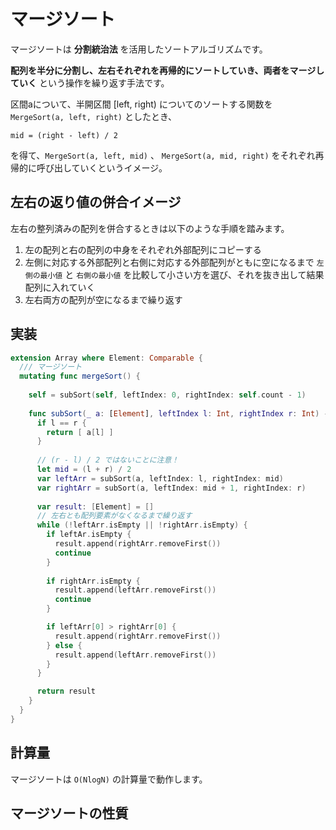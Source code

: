 # マージソート

マージソートは **分割統治法** を活用したソートアルゴリズムです。

**配列を半分に分割し、左右それぞれを再帰的にソートしていき、両者をマージしていく** という操作を繰り返す手法です。

区間aについて、半開区間 [left, right) についてのソートする関数を `MergeSort(a, left, right)` としたとき、

```
mid = (right - left) / 2
```

を得て、`MergeSort(a, left, mid)` 、 `MergeSort(a, mid, right)` をそれぞれ再帰的に呼び出していくというイメージ。

## 左右の返り値の併合イメージ

左右の整列済みの配列を併合するときは以下のような手順を踏みます。

1. 左の配列と右の配列の中身をそれぞれ外部配列にコピーする
2. 左側に対応する外部配列と右側に対応する外部配列がともに空になるまで `左側の最小値` と `右側の最小値` を比較して小さい方を選び、それを抜き出して結果配列に入れていく
3. 左右両方の配列が空になるまで繰り返す

## 実装

```swift
extension Array where Element: Comparable {
  /// マージソート
  mutating func mergeSort() {
    
    self = subSort(self, leftIndex: 0, rightIndex: self.count - 1)
    
    func subSort(_ a: [Element], leftIndex l: Int, rightIndex r: Int) -> [Element] {
      if l == r {
        return [ a[l] ]
      }
      
      // (r - l) / 2 ではないことに注意！
      let mid = (l + r) / 2
      var leftArr = subSort(a, leftIndex: l, rightIndex: mid)
      var rightArr = subSort(a, leftIndex: mid + 1, rightIndex: r)
      
      var result: [Element] = []
      // 左右とも配列要素がなくなるまで繰り返す
      while (!leftArr.isEmpty || !rightArr.isEmpty) {
        if leftAr.isEmpty {
          result.append(rightArr.removeFirst())
          continue
        }
        
        if rightArr.isEmpty {
          result.append(leftArr.removeFirst())
          continue
        }

        if leftArr[0] > rightArr[0] {
          result.append(rightArr.removeFirst())
        } else {
          result.append(leftArr.removeFirst())
        }
      }

      return result
    }
  }
}
```

## 計算量

マージソートは `O(NlogN)` の計算量で動作します。

## マージソートの性質


